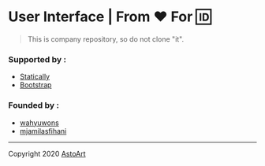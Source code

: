 # User Interface | From :heart: For :id:

> This is company repository, so do not clone "it".

### Supported by :

 * [Statically](https://statically.io)
 * [Bootstrap](https://getbootstrap.com)

### Founded by :

 * [wahyuwons](https://github.com/wahyuwons)
 * [mjamilasfihani](https://github.com/mjamilasfihani)

---

Copyright 2020 [AstoArt](https://astoart.com)
